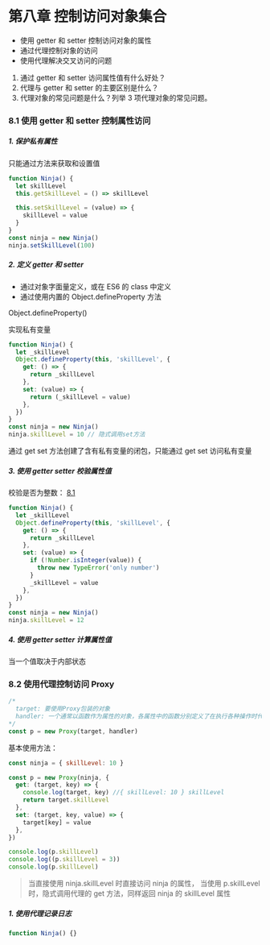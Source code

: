 # 第八章 控制访问对象集合

- 使用 getter 和 setter 控制访问对象的属性
- 通过代理控制对象的访问
- 使用代理解决交叉访问的问题

1. 通过 getter 和 setter 访问属性值有什么好处？
2. 代理与 getter 和 setter 的主要区别是什么？
3. 代理对象的常见问题是什么？列举 3 项代理对象的常见问题。

### 8.1 使用 getter 和 setter 控制属性访问

##### 1. 保护私有属性

只能通过方法来获取和设置值

```js
function Ninja() {
  let skillLevel
  this.getSkillLevel = () => skillLevel

  this.setSkillLevel = (value) => {
    skillLevel = value
  }
}
const ninja = new Ninja()
ninja.setSkillLevel(100)
```

##### 2. 定义 getter 和 setter

- 通过对象字面量定义，或在 ES6 的 class 中定义
- 通过使用内置的 Object.defineProperty 方法

Object.defineProperty()

实现私有变量

```js
function Ninja() {
  let _skillLevel
  Object.defineProperty(this, 'skillLevel', {
    get: () => {
      return _skillLevel
    },
    set: (value) => {
      return (_skillLevel = value)
    },
  })
}
const ninja = new Ninja()
ninja.skillLevel = 10 // 隐式调用set方法
```

通过 get set 方法创建了含有私有变量的闭包，只能通过 get set 访问私有变量

##### 3. 使用 getter setter 校验属性值

校验是否为整数： [8.1](./使用getter和setter/index.js)

```js
function Ninja() {
  let _skillLevel
  Object.defineProperty(this, 'skillLevel', {
    get: () => {
      return _skillLevel
    },
    set: (value) => {
      if (!Number.isInteger(value)) {
        throw new TypeError('only number')
      }
      _skillLevel = value
    },
  })
}
const ninja = new Ninja()
ninja.skillLevel = 12
```

##### 4. 使用 getter setter 计算属性值

当一个值取决于内部状态

### 8.2 使用代理控制访问 Proxy

```js
/* 
  target: 要使用Proxy包装的对象
  handler: 一个通常以函数作为属性的对象，各属性中的函数分别定义了在执行各种操作时代理 p 的行为
*/
const p = new Proxy(target, handler)
```

基本使用方法：

```js
const ninja = { skillLevel: 10 }

const p = new Proxy(ninja, {
  get: (target, key) => {
    console.log(target, key) //{ skillLevel: 10 } skillLevel
    return target.skillLevel
  },
  set: (target, key, value) => {
    target[key] = value
  },
})

console.log(p.skillLevel)
console.log((p.skillLevel = 3))
console.log(p.skillLevel)
```

> 当直接使用 ninja.skillLevel 时直接访问 ninja 的属性，
> 当使用 p.skillLevel 时，隐式调用代理的 get 方法，同样返回 ninja 的 skillLevel 属性

##### 1. 使用代理记录日志

```js
function Ninja() {}
```
